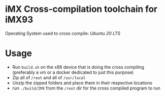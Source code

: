 # iMX Cross-compilation toolchain for iMX93
Operating System used to cross compile: _Ubuntu 20 LTS_

# Usage
- Run `build.sh` on the x86 device that is doing the cross compiling (preferably a vm or a docker dedicated to just this purpose)
- Zip all of `/root` and all of `/usr/local`
- Unzip the zipped folders and place them in their respective locations
- run `./build/IMX` from the `/root` dir for the cross compiled program to run

